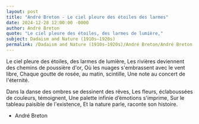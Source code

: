 ```yaml
---
layout: post
title: "André Breton - Le ciel pleure des étoiles des larmes"
date: 2024-12-28 12:00:00 -0000
author: André Breton
quote: "Le ciel pleure des étoiles, des larmes de lumière,"
subject: Dadaism and Nature (1910s–1920s)
permalink: /Dadaism and Nature (1910s–1920s)/André Breton/André Breton - Le ciel pleure des étoiles des larmes
---
```


Le ciel pleure des étoiles, des larmes de lumière,
Les rivières deviennent des chemins de poussière d'or,
Où les nuages s'embrassent avec le vent libre,
Chaque goutte de rosée, au matin, scintille,
Une note au concert de l'éternité.

Dans la danse des ombres se dessinent des rêves,
Les fleurs, éclaboussées de couleurs, témoignent,
Une palette infinie d’émotions s'imprime,
Sur le tableau paisible de l'existence,
Et la nature parle, raconte son histoire.

- André Breton

